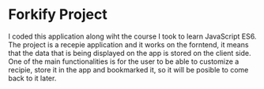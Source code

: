 # Forkify Project

I coded this application along wiht the course I took to learn JavaScript ES6. The project is a recepie application and it works on the forntend, it means that the data that is being displayed on the app is stored on the client side. One of the main functionalities is for the user to be able to customize a recipie, store it in the app and bookmarked it, so it will be posible to come back to it later.
